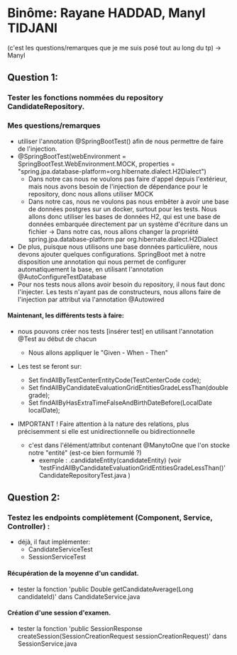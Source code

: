# Binôme: Rayane HADDAD, Manyl TIDJANI

(c'est les questions/remarques que je me suis posé tout au long du tp) -> Manyl

## Question 1:
### Tester les fonctions nommées du repository CandidateRepository.

### Mes questions/remarques
- utiliser l'annotation @SpringBootTest() afin de nous permettre de faire de l'injection.
- @SpringBootTest(webEnvironment = SpringBootTest.WebEnvironment.MOCK, properties = "spring.jpa.database-platform=org.hibernate.dialect.H2Dialect")
  - Dans notre cas nous ne voulons pas faire d'appel depuis l'extérieur, mais nous avons besoin de l'injection de dépendance pour le repository, donc nous allons utiliser MOCK
  - Dans notre cas, nous ne voulons pas nous embêter à avoir une base de données postgres sur un docker, surtout pour les tests. Nous allons donc utiliser les bases de données H2, qui est une base de données embarquée directement par un système d'écriture dans un fichier → Dans notre cas, nous allons changer la propriété spring.jpa.database-platform par org.hibernate.dialect.H2Dialect
- De plus, puisque nous utilisons une base données particulière, nous devons ajouter quelques configurations. SpringBoot met à notre disposition une annotation qui nous permet de configurer automatiquement la base, en utilisant l'annotation @AutoConfigureTestDatabase
- Pour nos tests nous allons avoir besoin du repository, il nous faut donc l'injecter. Les tests n'ayant pas de constructeurs, nous allons faire de l'injection par attribut via l'annotation @Autowired

#### Maintenant, les différents tests à faire:
- nous pouvons créer nos tests [insérer test] en utilisant l'annotation @Test au début de chacun
  - Nous allons appliquer le "Given - When - Then"
- Les test se feront sur:
  - Set<CandidateEntity> findAllByTestCenterEntityCode(TestCenterCode code);
  - Set<CandidateEntity> findAllByCandidateEvaluationGridEntitiesGradeLessThan(double grade);
  - Set<CandidateEntity> findAllByHasExtraTimeFalseAndBirthDateBefore(LocalDate localDate);

- IMPORTANT ! Faire attention à la nature des relations, plus précisemment si elle est unidirectionnelle ou bidirectionnelle
  - c'est dans l'élément/attribut contenant @ManytoOne que l'on stocke notre "entité" (est-ce bien formumlé ?)
    - exemple : .candidateEntity(candidateEntity) (voir 'testFindAllByCandidateEvaluationGridEntitiesGradeLessThan()' CandidateRepositoryTest.java )

## Question 2: 

### Testez les endpoints complètement (Component, Service, Controller) :

- déjà, il faut implémenter:
  - CandidateServiceTest
  - SessionServiceTest

#### Récupération de la moyenne d'un candidat.
- tester la fonction 'public Double getCandidateAverage(Long candidateId)' dans CandidateService.java

#### Création d'une session d'examen.
 - tester la fonction 'public SessionResponse createSession(SessionCreationRequest sessionCreationRequest)' dans SessionService.java